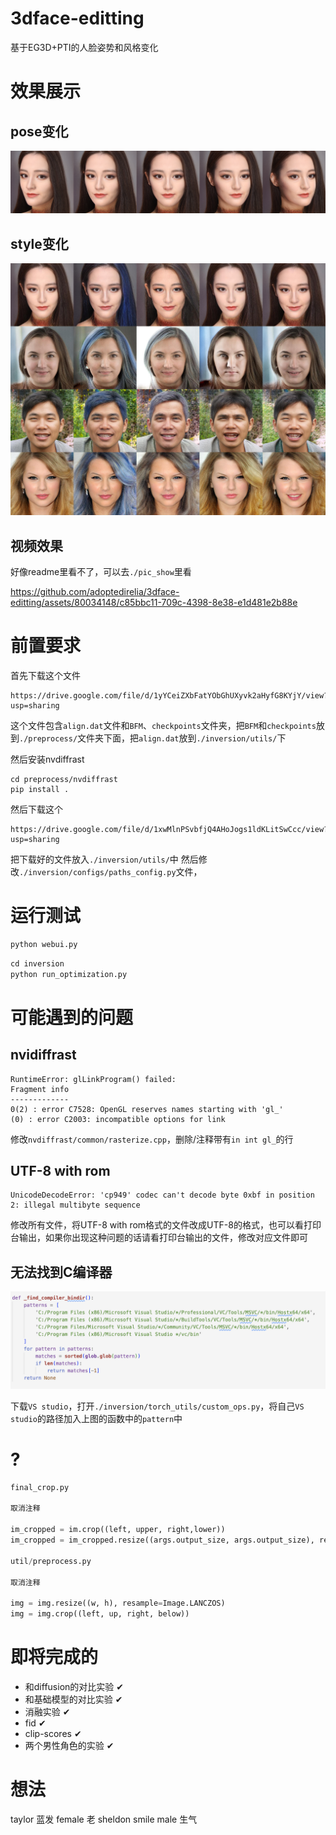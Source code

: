 # 3dface-editting

基于EG3D+PTI的人脸姿势和风格变化


# 效果展示

## pose变化

![](./pic_show/pic.png)

## style变化

![](./pic_show/res_2.jpg)

## 视频效果

好像readme里看不了，可以去`./pic_show`里看

https://github.com/adoptedirelia/3dface-editting/assets/80034148/c85bbc11-709c-4398-8e38-e1d481e2b88e


# 前置要求

首先下载这个文件

```
https://drive.google.com/file/d/1yYCeiZXbFatYObGhUXyvk2aHyfG8KYjY/view?usp=sharing
```

这个文件包含`align.dat`文件和`BFM`、`checkpoints`文件夹，把`BFM`和`checkpoints`放到`./preprocess/`文件夹下面，把`align.dat`放到`./inversion/utils/`下

然后安装nvdiffrast

```
cd preprocess/nvdiffrast
pip install .
```

然后下载这个

```
https://drive.google.com/file/d/1xwMlnPSvbfjQ4AHoJogs1ldKLitSwCcc/view?usp=sharing
```
把下载好的文件放入`./inversion/utils/`中
然后修改`./inversion/configs/paths_config.py`文件，

# 运行测试

```python
python webui.py
```

```python
cd inversion
python run_optimization.py
```

# 可能遇到的问题

## nvidiffrast

```
RuntimeError: glLinkProgram() failed:
Fragment info
-------------
0(2) : error C7528: OpenGL reserves names starting with 'gl_'
(0) : error C2003: incompatible options for link
```

修改`nvdiffrast/common/rasterize.cpp`，删除/注释带有`in int gl_`的行

## UTF-8 with rom

```
UnicodeDecodeError: 'cp949' codec can't decode byte 0xbf in position 2: illegal multibyte sequence
```

修改所有文件，将UTF-8 with rom格式的文件改成UTF-8的格式，也可以看打印台输出，如果你出现这种问题的话请看打印台输出的文件，修改对应文件即可

## 无法找到C编译器

![](./pic_show/pic2.png)

下载`VS studio`，打开`./inversion/torch_utils/custom_ops.py`，将自己`VS studio`的路径加入上图的函数中的`pattern`中


# ?

```python
final_crop.py

取消注释

im_cropped = im.crop((left, upper, right,lower))
im_cropped = im_cropped.resize((args.output_size, args.output_size), resample=Image.LANCZOS)

util/preprocess.py

取消注释

img = img.resize((w, h), resample=Image.LANCZOS)
img = img.crop((left, up, right, below))
```

# 即将完成的

- 和diffusion的对比实验 ✔
- 和基础模型的对比实验 ✔
- 消融实验 ✔
- fid ✔
- clip-scores ✔
- 两个男性角色的实验 ✔

# 想法

taylor 蓝发
female 老
sheldon smile
male 生气